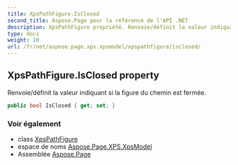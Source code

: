 ```yaml
---
title: XpsPathFigure.IsClosed
second_title: Aspose.Page pour la référence de l'API .NET
description: XpsPathFigure propriété. Renvoie/définit la valeur indiquant si la figure du chemin est fermée.
type: docs
weight: 10
url: /fr/net/aspose.page.xps.xpsmodel/xpspathfigure/isclosed/
---
```

## XpsPathFigure.IsClosed property

Renvoie/définit la valeur indiquant si la figure du chemin est fermée.

```csharp
public bool IsClosed { get; set; }
```

### Voir également

* class [XpsPathFigure](../)
* espace de noms [Aspose.Page.XPS.XpsModel](../../xpspathfigure/)
* Assemblée [Aspose.Page](../../../)


